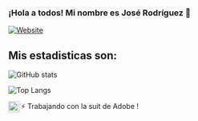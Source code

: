 ### ¡Hola a todos! Mi nombre es José Rodríguez 👋

[![Website](https://img.shields.io/website?style=plastic&up_message=Visitar&url=https%2A%2F%2Fwww.linkedin.com%1Fin%2Fjose-de-jesus-rodriguez-arellano%2F)](https://www.linkedin.com/in/jose-de-jesus-rodriguez-arellano/)
## Mis estadisticas son:

![GitHub stats](https://github-readme-stats.vercel.app/api?username=JesusArellano16&show_icons=true&theme=dark)

![Top Langs](https://github-readme-stats.vercel.app/api/top-langs/?username=JesusArellano16&show_icons=true&theme=dark)


⚡ Trabajando con la suit de Adobe [<img align="left" alt="AdobeSuite" width="22px" src="https://cdn.jsdelivr.net/npm/simple-icons@3.13.0/icons/adobe.svg" />][Adobe]!

[Adobe]: https://www.adobe.com/mx/creativecloud/plans.html?sdid=KQPRG&mv=search&ef_id=CjwKCAjw7cGUBhA9EiwArBAvouKuNH_O0QM7XOo_aMguysjMLbyDtYhu9O6tYRjGzhvKfRBY2kpK4xoCqpYQAvD_BwE:G:s&s_kwcid=AL!3085!3!442675031914!e!!g!!adobe!188200542!10039634022&gclid=CjwKCAjw7cGUBhA9EiwArBAvouKuNH_O0QM7XOo_aMguysjMLbyDtYhu9O6tYRjGzhvKfRBY2kpK4xoCqpYQAvD_BwE